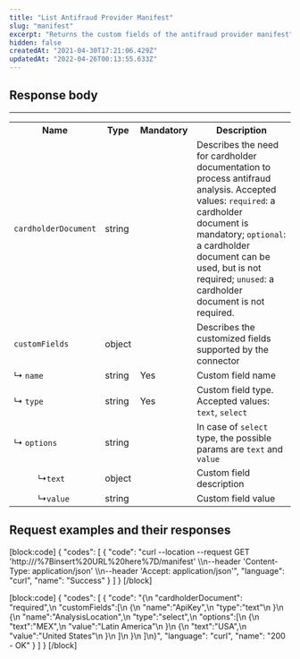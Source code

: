 ```yaml
---
title: "List Antifraud Provider Manifest"
slug: "manifest"
excerpt: "Returns the custom fields of the antifraud provider manifest"
hidden: false
createdAt: "2021-04-30T17:21:06.429Z"
updatedAt: "2022-04-26T00:13:55.633Z"
---
```

## Response body

---
<table>
    <tr>
        <th>Name</th>
        <th>Type</th>
        <th>Mandatory</th>
        <th>Description</th>
    </tr>
    <tr>
        <td><code>cardholderDocument</code></td>
        <td>string</td>
        <td></td>
        <td>Describes the need for cardholder documentation to process antifraud analysis. Accepted values: <code>required</code>: a cardholder document is mandatory; <code>optional</code>: a cardholder document can be used, but is not required; <code>unused</code>: a cardholder document is not required.</td>
    </tr>
    <tr>
        <td><code>customFields</code></td>
        <td>object</td>
        <td></td>
        <td>Describes the customized fields supported by the connector</td>
    </tr>
    <tr>
        <td>&#x21B3; <code>name</code></td>
        <td>string</td>
        <td>Yes</td>
        <td>Custom field name </td>
    </tr>
    <tr>
        <td>&#x21B3; <code>type</code></td>
        <td>string</td>
        <td>Yes</td>
        <td>Custom field type. Accepted values: <code>text</code>, <code>select</code></td>
    </tr>
    <tr>
        <td>&#x21B3; <code>options</code></td>
        <td>string</td>
        <td></td>
        <td>In case of <code>select</code> type, the possible params are <code>text</code> and <code>value</code></td>
    </tr>
    <tr>
        <td>&nbsp;&nbsp;&nbsp;&nbsp; &nbsp;&nbsp;&nbsp;&nbsp; &#x21B3;<code>text</code></td>
        <td>object</td>
        <td></td>
        <td>Custom field description</td>
    </tr>
    <tr>
        <td>&nbsp;&nbsp;&nbsp;&nbsp; &nbsp;&nbsp;&nbsp;&nbsp; &#x21B3;<code>value</code></td>
        <td>string</td>
        <td></td>
        <td>Custom field value</td>
    </tr>
</table>

## Request examples and their responses

[block:code]
{
  "codes": [
    {
      "code": "curl --location --request GET 'http:///%7Binsert%20URL%20here%7D/manifest' \\\n--header 'Content-Type: application/json' \\\n--header 'Accept: application/json'",
      "language": "curl",
      "name": "Success"
    }
  ]
}
[/block]

[block:code]
{
  "codes": [
    {
      "code": "{\n  \"cardholderDocument\": \"required\",\n  \"customFields\":[\n   {\n     \"name\":\"ApiKey\",\n     \"type\":\"text\"\n   }\n   {\n     \"name\":\"AnalysisLocation\",\n     \"type\":\"select\",\n     \"options\":[\n        {\n             \"text\":\"MEX\",\n             \"value\":\"Latin America\"\n        }\n        {\n             \"text\":\"USA\",\n             \"value\":\"United States\"\n        }\n      ]\n    }\n  ]\n}",
      "language": "curl",
      "name": "200 - OK"
    }
  ]
}
[/block]
